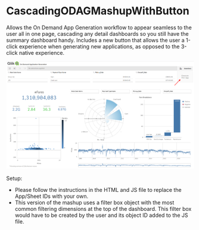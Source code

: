 # CascadingODAGMashupWithButton
Allows the On Demand App Generation workflow to appear seamless to the user all in one page, cascading any detail dashboards so you still have the summary dashboard handy. Includes a new button that allows the user a 1-click experience when generating new applications, as opposed to the 3-click native experience.

![alt tag](https://github.com/fadyheiba/CascadingODAGMashupWithButton/blob/master/screenshot.png)

Setup:
- Please follow the instructions in the HTML and JS file to replace the App/Sheet IDs with your own. 
- This version of the mashup uses a filter box object with the most common filtering dimensions at the top of the dashboard. This filter box would have to be created by the user and its object ID added to the JS file.
